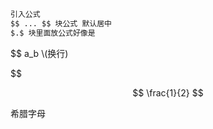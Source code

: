 ```markdown
引入公式
$$ ... $$ 块公式 默认居中
$.$ 块里面放公式好像是
```

$$
a_b \\(换行)
$$

$$
\frac{1}{2}
$$

希腊字母




